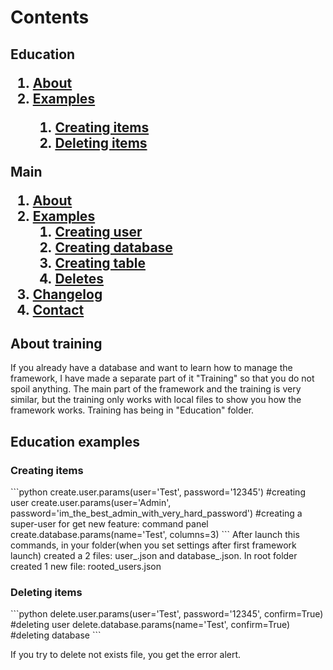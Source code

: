 # Contents

<h2>
	Education <br>
	<ol>
		<li><a href="#training?about">About</a></li>
		<li><a href="#training?examples">Examples</a></li>
		<ol>
			<li><a href="#training?examples_creating">Creating items</a></li>
			<li><a href="#training?examples_deleting">Deleting items</a></li>
		</ol>
	</ol>
	Main <br>
	<ol>
		<li><a href="#main?about">About</a>
		<li><a href="#main?examples">Examples</a>
		<ol>
			<li><a href="#main?examples_create_user">Creating user</a></li>
			<li><a href="#main?examples_create_database">Creating database</a></li>
			<li><a href="#main?examples_create_table">Creating table</a></li>
			<li><a href="#main?examples_deletes">Deletes</a></li>
		</ol>
		<li> <a href="#changelog">Changelog</a></li>
		<li> <a href="#contact">Contact</a></li>
	</ol>
</h2>

<a name="training?about"></a>
<h2> About training </h2>
If you already have a database and want to learn how to manage the framework, I have made a separate part of it "Training" so that you do not spoil anything. The main part of the framework and the training is very similar, but the training only works with local files to show you how the framework works. Training has being in "Education" folder.
<a name="education?examples"></a>
<h2> Education examples </h2>
<a name="education?examples_creating"></a>
<h3>Creating items</h3>
```python
create.user.params(user='Test', password='12345') #creating user
create.user.params(user='Admin', password='im_the_best_admin_with_very_hard_password') #creating a super-user for get new feature: command panel
create.database.params(name='Test', columns=3)
```
After launch this commands, in your folder(when you set settings after first framework launch) created a 2 files: user_<ID>.json and database_<NAME>.json. In root folder created 1 new file: rooted_users.json

<a name="education?examples_deleting"></a>
<h3>Deleting items</h3>
```python
delete.user.params(user='Test', password='12345', confirm=True) #deleting user
delete.database.params(name='Test', confirm=True) #deleting database
```

If you try to delete not exists file, you get the error alert.

